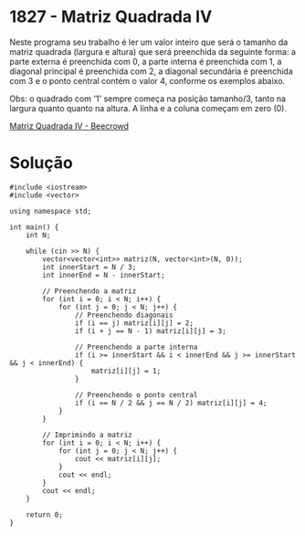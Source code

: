 # 1827 - Matriz Quadrada IV

Neste programa seu trabalho é ler um valor inteiro que será o tamanho da matriz quadrada (largura e altura) que será preenchida da seguinte forma: a parte externa é preenchida com 0, a parte interna é preenchida com 1, a diagonal principal é preenchida com 2, a diagonal secundária é preenchida com 3 e o ponto central contém o valor 4, conforme os exemplos abaixo.

Obs: o quadrado com '1' sempre começa na posição tamanho/3, tanto na largura quanto quanto na altura. A linha e a coluna começam em zero (0).

[Matriz Quadrada IV - Beecrowd](https://www.beecrowd.com.br/judge/pt/problems/view/1827)

# Solução

```
#include <iostream>
#include <vector>

using namespace std;

int main() {
    int N;

    while (cin >> N) {
        vector<vector<int>> matriz(N, vector<int>(N, 0));
        int innerStart = N / 3;
        int innerEnd = N - innerStart;

        // Preenchendo a matriz
        for (int i = 0; i < N; i++) {
            for (int j = 0; j < N; j++) {
                // Preenchendo diagonais
                if (i == j) matriz[i][j] = 2;
                if (i + j == N - 1) matriz[i][j] = 3;

                // Preenchendo a parte interna
                if (i >= innerStart && i < innerEnd && j >= innerStart && j < innerEnd) {
                    matriz[i][j] = 1;
                }

                // Preenchendo o ponto central
                if (i == N / 2 && j == N / 2) matriz[i][j] = 4;
            }
        }

        // Imprimindo a matriz
        for (int i = 0; i < N; i++) {
            for (int j = 0; j < N; j++) {
                cout << matriz[i][j];
            }
            cout << endl;
        }
        cout << endl;
    }

    return 0;
}
```